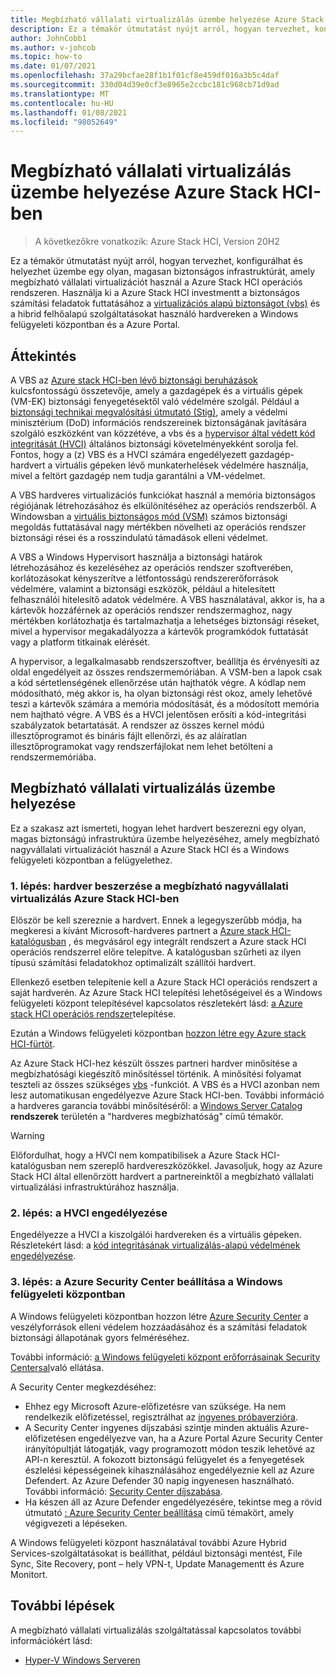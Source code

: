 ```yaml
---
title: Megbízható vállalati virtualizálás üzembe helyezése Azure Stack HCI-ben
description: Ez a témakör útmutatást nyújt arról, hogyan tervezhet, konfigurálhat és helyezhet üzembe egy olyan, magasan biztonságos infrastruktúrát, amely megbízható vállalati virtualizációt használ a Azure Stack HCI operációs rendszeren.
author: JohnCobb1
ms.author: v-johcob
ms.topic: how-to
ms.date: 01/07/2021
ms.openlocfilehash: 37a29bcfae28f1b1f01cf8e459df016a3b5c4daf
ms.sourcegitcommit: 330d04d39e0cf3e8965e2ccbc181c968cb71d9ad
ms.translationtype: MT
ms.contentlocale: hu-HU
ms.lasthandoff: 01/08/2021
ms.locfileid: "98052649"
---
```

# <a name="deploy-trusted-enterprise-virtualization-on-azure-stack-hci"></a>Megbízható vállalati virtualizálás üzembe helyezése Azure Stack HCI-ben

>A következőkre vonatkozik: Azure Stack HCI, Version 20H2

Ez a témakör útmutatást nyújt arról, hogyan tervezhet, konfigurálhat és helyezhet üzembe egy olyan, magasan biztonságos infrastruktúrát, amely megbízható vállalati virtualizációt használ a Azure Stack HCI operációs rendszeren. Használja ki a Azure Stack HCI investmentt a biztonságos számítási feladatok futtatásához a [virtualizációs alapú biztonságot (vbs)](https://docs.microsoft.com/windows-hardware/design/device-experiences/oem-vbs) és a hibrid felhőalapú szolgáltatásokat használó hardvereken a Windows felügyeleti központban és a Azure Portal.

## <a name="overview"></a>Áttekintés
A VBS az [Azure stack HCI-ben lévő biztonsági beruházások](/windows-server/get-started-19/whats-new-19#security) kulcsfontosságú összetevője, amely a gazdagépek és a virtuális gépek (VM-EK) biztonsági fenyegetésektől való védelmére szolgál. Például a [biztonsági technikai megvalósítási útmutató (Stig)](https://nvd.nist.gov/ncp/checklist/914), amely a védelmi minisztérium (DoD) információs rendszereinek biztonságának javítására szolgáló eszközként van közzétéve, a vbs és a [hypervisor által védett kód integritását (HVCI)](https://docs.microsoft.com/windows-hardware/drivers/bringup/device-guard-and-credential-guard) általános biztonsági követelményekként sorolja fel. Fontos, hogy a (z) VBS és a HVCI számára engedélyezett gazdagép-hardvert a virtuális gépeken lévő munkaterhelések védelmére használja, mivel a feltört gazdagép nem tudja garantálni a VM-védelmet.

A VBS hardveres virtualizációs funkciókat használ a memória biztonságos régiójának létrehozásához és elkülönítéséhez az operációs rendszerből. A Windowsban a [virtuális biztonságos mód (VSM)](https://docs.microsoft.com/virtualization/hyper-v-on-windows/tlfs/vsm) számos biztonsági megoldás futtatásával nagy mértékben növelheti az operációs rendszer biztonsági rései és a rosszindulatú támadások elleni védelmet.

A VBS a Windows Hypervisort használja a biztonsági határok létrehozásához és kezeléséhez az operációs rendszer szoftverében, korlátozásokat kényszerítve a létfontosságú rendszererőforrások védelmére, valamint a biztonsági eszközök, például a hitelesített felhasználói hitelesítő adatok védelmére. A VBS használatával, akkor is, ha a kártevők hozzáférnek az operációs rendszer rendszermaghoz, nagy mértékben korlátozhatja és tartalmazhatja a lehetséges biztonsági réseket, mivel a hypervisor megakadályozza a kártevők programkódok futtatását vagy a platform titkainak elérését.

A hypervisor, a legalkalmasabb rendszerszoftver, beállítja és érvényesíti az oldal engedélyeit az összes rendszermemóriában. A VSM-ben a lapok csak a kód sértetlenségének ellenőrzése után hajthatók végre. A kódlap nem módosítható, még akkor is, ha olyan biztonsági rést okoz, amely lehetővé teszi a kártevők számára a memória módosítását, és a módosított memória nem hajtható végre. A VBS és a HVCI jelentősen erősíti a kód-integritási szabályzatok betartatását. A rendszer az összes kernel módú illesztőprogramot és bináris fájlt ellenőrzi, és az aláíratlan illesztőprogramokat vagy rendszerfájlokat nem lehet betölteni a rendszermemóriába.

## <a name="deploy-trusted-enterprise-virtualization"></a>Megbízható vállalati virtualizálás üzembe helyezése
Ez a szakasz azt ismerteti, hogyan lehet hardvert beszerezni egy olyan, magas biztonságú infrastruktúra üzembe helyezéséhez, amely megbízható nagyvállalati virtualizációt használ a Azure Stack HCI és a Windows felügyeleti központban a felügyelethez.

### <a name="step-1-acquire-hardware-for-trusted-enterprise-virtualization-on-azure-stack-hci"></a>1. lépés: hardver beszerzése a megbízható nagyvállalati virtualizálás Azure Stack HCI-ben
Először be kell szereznie a hardvert. Ennek a legegyszerűbb módja, ha megkeresi a kívánt Microsoft-hardveres partnert a [Azure stack HCI-katalógusban](https://hcicatalog.azurewebsites.net) , és megvásárol egy integrált rendszert a Azure stack HCI operációs rendszerrel előre telepítve. A katalógusban szűrheti az ilyen típusú számítási feladatokhoz optimalizált szállítói hardvert.

Ellenkező esetben telepítenie kell a Azure Stack HCI operációs rendszert a saját hardverén. Az Azure Stack HCI telepítési lehetőségeivel és a Windows felügyeleti központ telepítésével kapcsolatos részletekért lásd: [a Azure stack HCI operációs rendszer](./operating-system.md)telepítése.

Ezután a Windows felügyeleti központban [hozzon létre egy Azure stack HCI-fürtöt](./create-cluster.md).

Az Azure Stack HCI-hez készült összes partneri hardver minősítése a megbízhatósági kiegészítő minősítéssel történik. A minősítési folyamat teszteli az összes szükséges [vbs](https://docs.microsoft.com/windows-hardware/design/device-experiences/oem-vbs) -funkciót. A VBS és a HVCI azonban nem lesz automatikusan engedélyezve Azure Stack HCI-ben. További információ a hardveres garancia további minősítéséről: a [Windows Server Catalog](https://www.windowsservercatalog.com/content.aspx?ctf=AQinfo-systems.htm#:~:text=Hardware%20Assurance%20Windows%20Server%20systems%20that%20are%20awarded,of%20Windows%20Server%2C%20starting%20with%20Windows%20Server%202016) **rendszerek** területén a "hardveres megbízhatóság" című témakör.

   >[!WARNING]
   > Előfordulhat, hogy a HVCI nem kompatibilisek a Azure Stack HCI-katalógusban nem szereplő hardvereszközökkel. Javasoljuk, hogy az Azure Stack HCI által ellenőrzött hardvert a partnereinktől a megbízható vállalati virtualizálási infrastruktúrához használja.

### <a name="step-2-enable-hvci"></a>2. lépés: a HVCI engedélyezése
Engedélyezze a HVCI a kiszolgálói hardvereken és a virtuális gépeken. Részletekért lásd: a [kód integritásának virtualizálás-alapú védelmének engedélyezése](https://docs.microsoft.com/windows/security/threat-protection/device-guard/enable-virtualization-based-protection-of-code-integrity).

### <a name="step-3-set-up-azure-security-center-in-windows-admin-center"></a>3. lépés: a Azure Security Center beállítása a Windows felügyeleti központban
A Windows felügyeleti központban hozzon létre [Azure Security Center](https://docs.microsoft.com/azure/security-center/security-center-introduction) a veszélyforrások elleni védelem hozzáadásához és a számítási feladatok biztonsági állapotának gyors felméréséhez.

További információ: [a Windows felügyeleti központ erőforrásainak Security Centersal](https://docs.microsoft.com/azure/security-center/windows-admin-center-integration)való ellátása.

A Security Center megkezdéséhez:
- Ehhez egy Microsoft Azure-előfizetésre van szüksége. Ha nem rendelkezik előfizetéssel, regisztrálhat az [ingyenes próbaverzióra](https://azure.microsoft.com/free).
- A Security Center ingyenes díjszabási szintje minden aktuális Azure-előfizetésen engedélyezve van, ha a Azure Portal Azure Security Center irányítópultját látogatják, vagy programozott módon teszik lehetővé az API-n keresztül.
A fokozott biztonságú felügyelet és a fenyegetések észlelési képességeinek kihasználásához engedélyeznie kell az Azure Defendert. Az Azure Defender 30 napig ingyenesen használható. További információ: [Security Center díjszabása](https://azure.microsoft.com/pricing/details/security-center).
- Ha készen áll az Azure Defender engedélyezésére, tekintse meg a rövid útmutató [: Azure Security Center beállítása](https://docs.microsoft.com/azure/security-center/security-center-get-started) című témakört, amely végigvezeti a lépéseken.

A Windows felügyeleti központ használatával további Azure Hybrid Services-szolgáltatásokat is beállíthat, például biztonsági mentést, File Sync, Site Recovery, pont – hely VPN-t, Update Managementt és Azure Monitort.

## <a name="next-steps"></a>További lépések
A megbízható vállalati virtualizálás szolgáltatással kapcsolatos további információkért lásd:
- [Hyper-V Windows Serveren](/windows-server/virtualization/hyper-v/hyper-v-on-windows-server)
